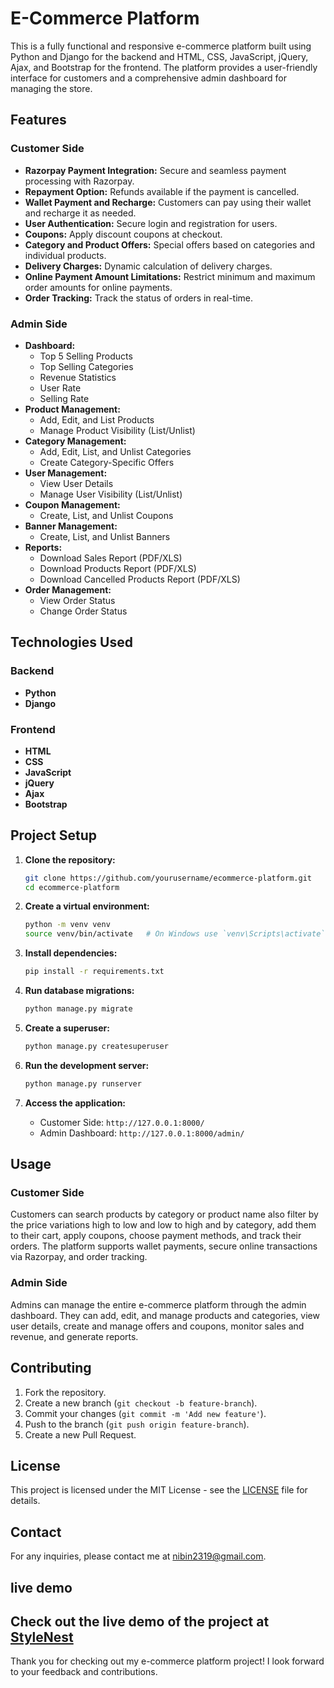 # E-Commerce Platform

This is a fully functional and responsive e-commerce platform built using Python and Django for the backend and HTML, CSS, JavaScript, jQuery, Ajax, and Bootstrap for the frontend. The platform provides a user-friendly interface for customers and a comprehensive admin dashboard for managing the store.

## Features

### Customer Side
- **Razorpay Payment Integration:** Secure and seamless payment processing with Razorpay.
- **Repayment Option:** Refunds available if the payment is cancelled.
- **Wallet Payment and Recharge:** Customers can pay using their wallet and recharge it as needed.
- **User Authentication:** Secure login and registration for users.
- **Coupons:** Apply discount coupons at checkout.
- **Category and Product Offers:** Special offers based on categories and individual products.
- **Delivery Charges:** Dynamic calculation of delivery charges.
- **Online Payment Amount Limitations:** Restrict minimum and maximum order amounts for online payments.
- **Order Tracking:** Track the status of orders in real-time.

### Admin Side
- **Dashboard:**
  - Top 5 Selling Products
  - Top Selling Categories
  - Revenue Statistics
  - User Rate
  - Selling Rate
- **Product Management:**
  - Add, Edit, and List Products
  - Manage Product Visibility (List/Unlist)
- **Category Management:**
  - Add, Edit, List, and Unlist Categories
  - Create Category-Specific Offers
- **User Management:**
  - View User Details
  - Manage User Visibility (List/Unlist)
- **Coupon Management:**
  - Create, List, and Unlist Coupons
- **Banner Management:**
  - Create, List, and Unlist Banners
- **Reports:**
  - Download Sales Report (PDF/XLS)
  - Download Products Report (PDF/XLS)
  - Download Cancelled Products Report (PDF/XLS)
- **Order Management:**
  - View Order Status
  - Change Order Status

## Technologies Used

### Backend
- **Python**
- **Django**

### Frontend
- **HTML**
- **CSS**
- **JavaScript**
- **jQuery**
- **Ajax**
- **Bootstrap**

## Project Setup

1. **Clone the repository:**
    ```sh
    git clone https://github.com/yourusername/ecommerce-platform.git
    cd ecommerce-platform
    ```

2. **Create a virtual environment:**
    ```sh
    python -m venv venv
    source venv/bin/activate   # On Windows use `venv\Scripts\activate`
    ```

3. **Install dependencies:**
    ```sh
    pip install -r requirements.txt
    ```

4. **Run database migrations:**
    ```sh
    python manage.py migrate
    ```

5. **Create a superuser:**
    ```sh
    python manage.py createsuperuser
    ```

6. **Run the development server:**
    ```sh
    python manage.py runserver
    ```

7. **Access the application:**
    - Customer Side: `http://127.0.0.1:8000/`
    - Admin Dashboard: `http://127.0.0.1:8000/admin/`

## Usage

### Customer Side
Customers can search products by category or product name also filter by the price variations high to low and low to high and by category, add them to their cart, apply coupons, choose payment methods, and track their orders. The platform supports wallet payments, secure online transactions via Razorpay, and order tracking.

### Admin Side
Admins can manage the entire e-commerce platform through the admin dashboard. They can add, edit, and manage products and categories, view user details, create and manage offers and coupons, monitor sales and revenue, and generate reports.

## Contributing

1. Fork the repository.
2. Create a new branch (`git checkout -b feature-branch`).
3. Commit your changes (`git commit -m 'Add new feature'`).
4. Push to the branch (`git push origin feature-branch`).
5. Create a new Pull Request.

## License

This project is licensed under the MIT License - see the [LICENSE](LICENSE) file for details.

## Contact

For any inquiries, please contact me at [nibin2319@gmail.com](mailto:nibin2319@gmail.com).

## live demo
Check out the live demo of the project at [StyleNest](https://stylenest.cloud)
---

Thank you for checking out my e-commerce platform project! I look forward to your feedback and contributions.
